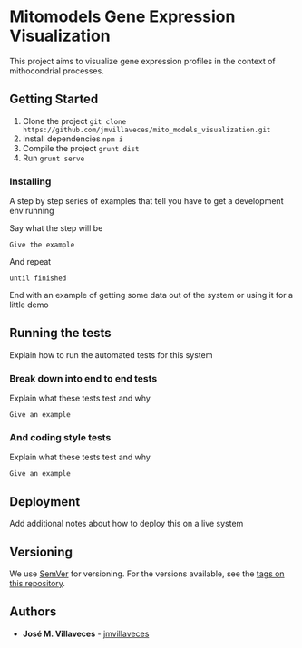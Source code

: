 # Mitomodels Gene Expression Visualization

This project aims to visualize gene expression profiles in the context of mithocondrial processes.

## Getting Started

1. Clone the project
`git clone https://github.com/jmvillaveces/mito_models_visualization.git`
2. Install dependencies
`npm i`
3. Compile the project
`grunt dist`
4. Run
`grunt serve`

### Installing

A step by step series of examples that tell you have to get a development env running

Say what the step will be

```
Give the example
```

And repeat

```
until finished
```

End with an example of getting some data out of the system or using it for a little demo

## Running the tests

Explain how to run the automated tests for this system

### Break down into end to end tests

Explain what these tests test and why

```
Give an example
```

### And coding style tests

Explain what these tests test and why

```
Give an example
```

## Deployment

Add additional notes about how to deploy this on a live system

## Versioning

We use [SemVer](http://semver.org/) for versioning. For the versions available, see the [tags on this repository](https://github.com/your/project/tags). 

## Authors

* **José M. Villaveces** - [jmvillaveces](http://jmvillaveces.github.io/)
